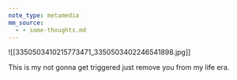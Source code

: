 ```yaml
---
note_type: metamedia
mm_source:
  - - some-thoughts.md
---
```


![[3350503410215773471_3350503402246541898.jpg]]

This is my not gonna get triggered just
remove you from my life era.

